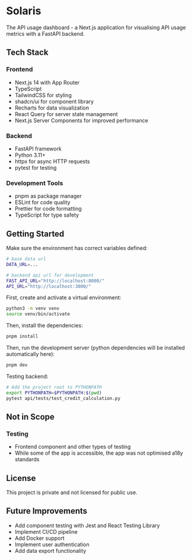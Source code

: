 # Solaris
The API usage dashboard - a Next.js application for visualising API usage metrics with a FastAPI backend.

## Tech Stack

### Frontend
- Next.js 14 with App Router
- TypeScript
- TailwindCSS for styling
- shadcn/ui for component library
- Recharts for data visualization
- React Query for server state management
- Next.js Server Components for improved performance

### Backend
- FastAPI framework
- Python 3.11+
- httpx for async HTTP requests
- pytest for testing

### Development Tools
- pnpm as package manager
- ESLint for code quality
- Prettier for code formatting
- TypeScript for type safety

## Getting Started

Make sure the environment has correct variables defined:
```bash
# base data url
DATA_URL=...

# backend api url for development
FAST_API_URL="http://localhost:8000/"
API_URL="http://localhost:3000/"
```

First, create and activate a virtual environment:
```bash
python3 -m venv venv
source venv/bin/activate
```

Then, install the dependencies:
```bash
pnpm install
```

Then, run the development server (python dependencies will be installed automatically here):
```bash
pnpm dev
```

Testing backend:
```bash
# Add the project root to PYTHONPATH
export PYTHONPATH=$PYTHONPATH:$(pwd)
pytest api/tests/test_credit_calculation.py
```
## Not in Scope

### Testing
- Frontend component and other types of testing
- While some of the app is accessible, the app was not optimised a18y standards

## License
This project is private and not licensed for public use.

## Future Improvements
- Add component testing with Jest and React Testing Library
- Implement CI/CD pipeline
- Add Docker support
- Implement user authentication
- Add data export functionality
